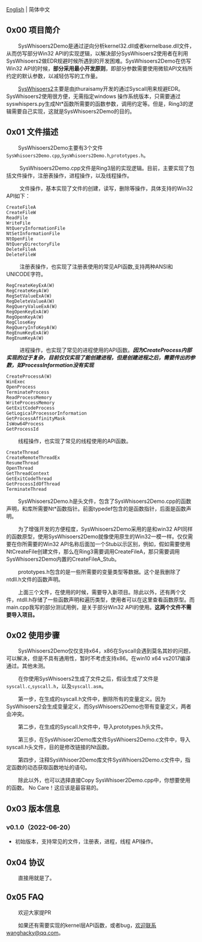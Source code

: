 [English](https://github.com/findream/SysWhisoers2Demo/blob/main/README.zh-CN.md) | 简体中文
## 0x00 项目简介
&nbsp;&nbsp;&nbsp;&nbsp;&nbsp;&nbsp;&nbsp;&nbsp;SysWhisoers2Demo是通过逆向分析kernel32.dll或者kernelbase.dll文件，从而仿写部分Win32 API的实现逻辑，以解决部分SysWhisoers2使用者在利用SysWhisoers2做EDR规避时候所遇到的开发困难。SysWhisoers2Demo在仿写Win32 API的时候，**部分采用最小开发原则**，即部分参数需要使用微软API文档所约定的默认参数，以减轻仿写的工作量。

&nbsp;&nbsp;&nbsp;&nbsp;&nbsp;&nbsp;&nbsp;&nbsp;[SysWhisoers2](https://github.com/jthuraisamy/SysWhispers2)主要是由jthuraisamy开发的通过Syscall用来规避EDR。SysWhisoers2使用很方便，无需指定windows 操作系统版本，只需要通过syswhispers.py生成Nt*函数所需要的函数参数，调用约定等。但是，Ring3的逻辑需要自己实现，这就是SysWhisoers2Demo的目的。

## 0x01 文件描述
&nbsp;&nbsp;&nbsp;&nbsp;&nbsp;&nbsp;&nbsp;&nbsp;SysWhisoers2Demo主要有3个文件`SysWhisoers2Demo.cpp`,`SysWhisoers2Demo.h`,`prototypes.h`。

&nbsp;&nbsp;&nbsp;&nbsp;&nbsp;&nbsp;&nbsp;&nbsp; SysWhisoers2Demo.cpp文件是Ring3层的实现逻辑。目前，主要实现了包括文件操作，注册表操作，进程操作，以及线程操作。

&nbsp;&nbsp;&nbsp;&nbsp;&nbsp;&nbsp;&nbsp;&nbsp; 文件操作，基本实现了文件的创建，读写，删除等操作，具体支持的Win32 API如下：
```
CreateFileA
CreateFileW
ReadFile
WriteFile
NtQueryInformationFile
NtSetInformationFile
NtOpenFile
NtQueryDirectoryFile
DeleteFileA
DeleteFileW
```

&nbsp;&nbsp;&nbsp;&nbsp;&nbsp;&nbsp;&nbsp;&nbsp; 注册表操作，也实现了注册表使用的常见API函数,支持两种ANSI和UNICODE字符。
```
RegCreateKeyExA(W)
RegCreateKeyA(W)
RegSetValueExA(W)
RegDeleteValueA(W)
RegQueryValueExA(W)
RegOpenKeyExA(W)
RegOpenKeyA(W)
RegCloseKey
RegQueryInfoKeyA(W)
RegEnumKeyExA(W)
RegEnumKeyA(W)
```

&nbsp;&nbsp;&nbsp;&nbsp;&nbsp;&nbsp;&nbsp;&nbsp; 进程操作，也实现了常见的进程使用的API函数。***因为CreateProcess内部实现的过于复杂，目前仅仅实现了能创建进程，但是创建进程之后，需要传出的参数，如ProcessInformation没有实现***
```
CreateProcessA(W)
WinExec
OpenProcess
TerminateProcess
ReadProcessMemory
WriteProcessMemory
GetExitCodeProcess
GetLogicalProcessorInformation
GetProcessAffinityMask
IsWow64Process
GetProcessId
```

&nbsp;&nbsp;&nbsp;&nbsp;&nbsp;&nbsp;&nbsp;&nbsp;线程操作，也实现了常见的线程使用的API函数。
```
CreateThread
CreateRemoteThreadEx
ResumeThread
OpenThread
GetThreadContext
GetExitCodeThread
GetProcessIdOfThread
TerminateThread
```

&nbsp;&nbsp;&nbsp;&nbsp;&nbsp;&nbsp;&nbsp;&nbsp;SysWhisoers2Demo.h是头文件，包含了SysWhisoers2Demo.cpp的函数声明，和库所需要Nt*函数指针。前面typedef包含的是函数指针，后面是函数声明。

&nbsp;&nbsp;&nbsp;&nbsp;&nbsp;&nbsp;&nbsp;&nbsp;为了增强开发的方便程度，SysWhisoers2Demo采用的是和win32 API同样的函数原型，使用SysWhisoers2Demo就像使用原生的Win32一模一样。仅仅需要在你所需要的Win32 API名称后面加一个Stub以示区别，例如，假如需要使用NtCreateFile创建文件，那么在Ring3需要调用CreateFileA，那只需要调用SysWhisoers2Demo内置的CreateFileA_Stub。

&nbsp;&nbsp;&nbsp;&nbsp;&nbsp;&nbsp;&nbsp;&nbsp;prototypes.h包含的是一些所需要的变量类型等数据。这个是我删除了ntdll.h文件的函数声明。

&nbsp;&nbsp;&nbsp;&nbsp;&nbsp;&nbsp;&nbsp;&nbsp;上面三个文件，在使用的时候，需要导入新项目。除此以外，还有两个文件，ntdll.h存储了一些函数声明和遍历类型，使用者可以在这里查看函数原型。而main.cpp我写的部分测试用例，是关于部分Win32 API的使用。**这两个文件不需要导入项目。**

## 0x02 使用步骤
&nbsp;&nbsp;&nbsp;&nbsp;&nbsp;&nbsp;&nbsp;&nbsp;SysWhisoers2Demo仅仅支持x64，x86在Syscall会遇到莫名其妙的问题，可以解决，但是不具有通用性，暂时不考虑支持x86。在win10 x64 vs2017编译通过。其他未测。

&nbsp;&nbsp;&nbsp;&nbsp;&nbsp;&nbsp;&nbsp;&nbsp;在你使用SysWhisoers2生成了文件之后，假设生成了文件是`syscall.c`,`syscall.h`，以及`syscall.asm`。

&nbsp;&nbsp;&nbsp;&nbsp;&nbsp;&nbsp;&nbsp;&nbsp;第一步，在生成的syscall.h文件中，删除所有的变量定义。因为SysWhisoers2会生成变量定义，而SysWhisoers2Demo也带有变量定义，两者会冲突。

&nbsp;&nbsp;&nbsp;&nbsp;&nbsp;&nbsp;&nbsp;&nbsp;第二歩，在生成的Syscall.h文件中，导入prototypes.h头文件。

&nbsp;&nbsp;&nbsp;&nbsp;&nbsp;&nbsp;&nbsp;&nbsp;第三歩，在SysWhisoer2Demo库文件SysWhioers2Demo.c文件中，导入syscall.h头文件，目的是修改链接的Nt函数。

&nbsp;&nbsp;&nbsp;&nbsp;&nbsp;&nbsp;&nbsp;&nbsp;第四步，注释SysWhisoer2Demo库文件SysWhioers2Demo.c文件中，指定函数的动态获取函数地址的语句。

&nbsp;&nbsp;&nbsp;&nbsp;&nbsp;&nbsp;&nbsp;&nbsp;除此以外，也可以选择直接Copy SysWhisoer2Demo.cpp中，你想要使用的函数。 No Care！这应该是最容易的。

## 0x03 版本信息
### v0.1.0（2022-06-20）
* 初始版本，支持常见的文件，注册表，进程，线程 API操作。

## 0x04 协议
&nbsp;&nbsp;&nbsp;&nbsp;&nbsp;&nbsp;&nbsp;&nbsp;直接用就是了。

## 0x05 FAQ
&nbsp;&nbsp;&nbsp;&nbsp;&nbsp;&nbsp;&nbsp;&nbsp;欢迎大家提PR

&nbsp;&nbsp;&nbsp;&nbsp;&nbsp;&nbsp;&nbsp;&nbsp;如果还有需要实现的kernel层API函数，或者bug，欢迎联系wanghacky@qq.com。